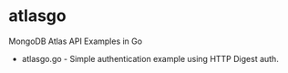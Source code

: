 # atlasgo
MongoDB Atlas API Examples in Go
* atlasgo.go - Simple authentication example using HTTP Digest auth.
